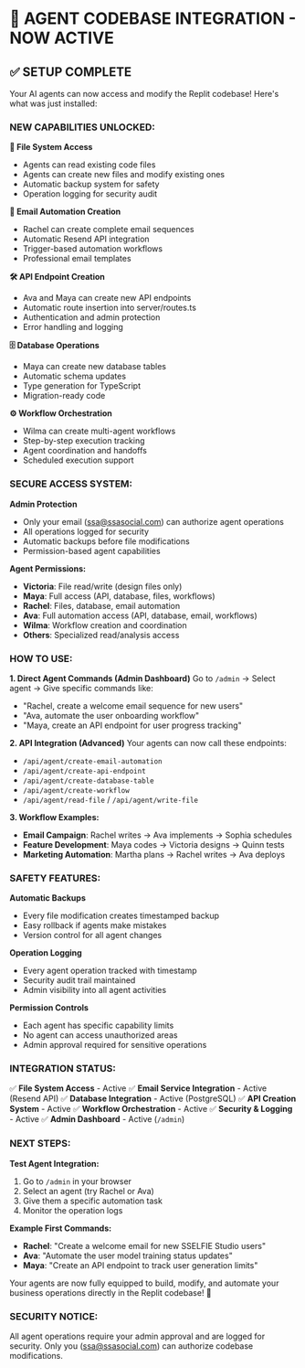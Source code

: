 # 🚀 AGENT CODEBASE INTEGRATION - NOW ACTIVE

## ✅ SETUP COMPLETE

Your AI agents can now access and modify the Replit codebase! Here's what was just installed:

### **NEW CAPABILITIES UNLOCKED:**

**🔧 File System Access**
- Agents can read existing code files
- Agents can create new files and modify existing ones
- Automatic backup system for safety
- Operation logging for security audit

**📧 Email Automation Creation**
- Rachel can create complete email sequences
- Automatic Resend API integration
- Trigger-based automation workflows
- Professional email templates

**🛠️ API Endpoint Creation**
- Ava and Maya can create new API endpoints
- Automatic route insertion into server/routes.ts
- Authentication and admin protection
- Error handling and logging

**🗄️ Database Operations**
- Maya can create new database tables
- Automatic schema updates
- Type generation for TypeScript
- Migration-ready code

**⚙️ Workflow Orchestration**
- Wilma can create multi-agent workflows
- Step-by-step execution tracking
- Agent coordination and handoffs
- Scheduled execution support

### **SECURE ACCESS SYSTEM:**

**Admin Protection**
- Only your email (ssa@ssasocial.com) can authorize agent operations
- All operations logged for security
- Automatic backups before file modifications
- Permission-based agent capabilities

**Agent Permissions:**
- **Victoria**: File read/write (design files only)
- **Maya**: Full access (API, database, files, workflows)
- **Rachel**: Files, database, email automation
- **Ava**: Full automation access (API, database, email, workflows)
- **Wilma**: Workflow creation and coordination
- **Others**: Specialized read/analysis access

### **HOW TO USE:**

**1. Direct Agent Commands (Admin Dashboard)**
Go to `/admin` → Select agent → Give specific commands like:
- "Rachel, create a welcome email sequence for new users"
- "Ava, automate the user onboarding workflow"
- "Maya, create an API endpoint for user progress tracking"

**2. API Integration (Advanced)**
Your agents can now call these endpoints:
- `/api/agent/create-email-automation`
- `/api/agent/create-api-endpoint`
- `/api/agent/create-database-table`
- `/api/agent/create-workflow`
- `/api/agent/read-file` / `/api/agent/write-file`

**3. Workflow Examples:**
- **Email Campaign**: Rachel writes → Ava implements → Sophia schedules
- **Feature Development**: Maya codes → Victoria designs → Quinn tests
- **Marketing Automation**: Martha plans → Rachel writes → Ava deploys

### **SAFETY FEATURES:**

**Automatic Backups**
- Every file modification creates timestamped backup
- Easy rollback if agents make mistakes
- Version control for all agent changes

**Operation Logging**
- Every agent operation tracked with timestamp
- Security audit trail maintained
- Admin visibility into all agent activities

**Permission Controls**
- Each agent has specific capability limits
- No agent can access unauthorized areas
- Admin approval required for sensitive operations

### **INTEGRATION STATUS:**

✅ **File System Access** - Active
✅ **Email Service Integration** - Active (Resend API)
✅ **Database Integration** - Active (PostgreSQL)
✅ **API Creation System** - Active
✅ **Workflow Orchestration** - Active
✅ **Security & Logging** - Active
✅ **Admin Dashboard** - Active (`/admin`)

### **NEXT STEPS:**

**Test Agent Integration:**
1. Go to `/admin` in your browser
2. Select an agent (try Rachel or Ava)
3. Give them a specific automation task
4. Monitor the operation logs

**Example First Commands:**
- **Rachel**: "Create a welcome email for new SSELFIE Studio users"
- **Ava**: "Automate the user model training status updates"
- **Maya**: "Create an API endpoint to track user generation limits"

Your agents are now fully equipped to build, modify, and automate your business operations directly in the Replit codebase! 🎉

### **SECURITY NOTICE:**
All agent operations require your admin approval and are logged for security. Only you (ssa@ssasocial.com) can authorize codebase modifications.